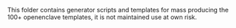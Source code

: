 This folder contains generator scripts and templates for mass producing the 100+ openenclave templates, it is not maintained use at own risk.